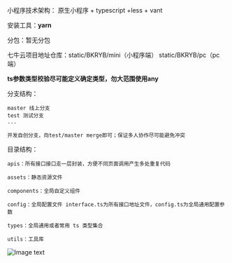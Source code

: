 小程序技术架构：
    原生小程序 + typescript +less + vant

安装工具：**yarn**

分包：暂无分包

七牛云项目地址仓库：static/BKRYB/mini（小程序端） static/BKRYB/pc（pc端） 

**ts参数类型校验尽可能定义确定类型，勿大范围使用any** 

分支结构：

    master 线上分支
    test 测试分支
    ...
    
    开发自创分支，向test/master merge即可；保证多人协作尽可能避免冲突

目录结构：

    apis：所有接口接口走一层封装，方便不同页面调用产生多处重复代码

    assets：静态资源文件

    components：全局自定义组件

    config：全局配置文件 interface.ts为所有接口地址文件，config.ts为全局通用配置参数

    types：全局通用或者常用 ts 类型集合

    utils：工具库



![Image text](https://resource.boka.vc/BKRYB/mini/WechatIMG247.png)


